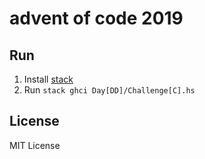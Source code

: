 # advent of code 2019

## Run
1. Install [stack](https://docs.haskellstack.org/en/stable/README/)
2. Run `stack ghci Day[DD]/Challenge[C].hs`

## License
MIT License
